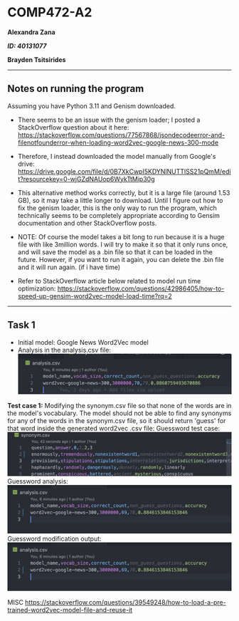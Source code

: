 # COMP472-A2
**Alexandra Zana** 

***ID: 40131077***

**Brayden Tsitsirides**

------------------

## Notes on running the program
Assuming you have Python 3.11 and Genism downloaded.

- There seems to be an issue with the genism loader; I posted a StackOverflow question about it here:
https://stackoverflow.com/questions/77567868/jsondecodeerror-and-filenotfounderror-when-loading-word2vec-google-news-300-mode

- Therefore, I instead downloaded the model manually from Google's drive:
https://drive.google.com/file/d/0B7XkCwpI5KDYNlNUTTlSS21pQmM/edit?resourcekey=0-wjGZdNAUop6WykTtMip30g

- This alternative method works correctly, but it is a large file (around 1.53 GB), so it may take a little longer to download. Until I figure out how to fix the genism loader, this is the only way to run the program, which technically seems to be completely appropriate according to Gensim documentation and other StackOverflow posts.

- NOTE: Of course the model takes a bit long to run because it is a huge file with like 3million words. I will try to make it so that it only runs once, and will save the model as a .bin file so that it can be loaded in the future. However, if you want to run it again, you can delete the .bin file and it will run again. (if i have time)
- Refer to StackOverflow article below related to model run time optimization: https://stackoverflow.com/questions/42986405/how-to-speed-up-gensim-word2vec-model-load-time?rq=2


--------
## Task 1
- Initial model: Google News Word2Vec model
- Analysis in the analysis.csv file:
![Analysis](task1_analysis_output.png)



**Test case 1:**
Modifying the synonym.csv file so that none of the words are in the model's vocabulary. The model should not be able to find any synonyms for any of the words in the synonym.csv file, so it should return 'guess' for that word inside the generated word2vec .csv file:
Guessword test case:
![Guessword testcase1](guessword_testcase_task1.png)
Guessword analysis:
![Guessword analysis](guessword_testcase1_analysis.png)
Guessword modification output:
![Guessword output](guessword_testcase1_analysis.png)



MISC
https://stackoverflow.com/questions/39549248/how-to-load-a-pre-trained-word2vec-model-file-and-reuse-it
